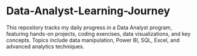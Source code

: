 # Data-Analyst-Learning-Journey
This repository tracks my daily progress in a Data Analyst program, featuring hands-on projects, coding exercises, data visualizations, and key concepts. Topics include data manipulation, Power BI, SQL, Excel, and advanced analytics techniques.

